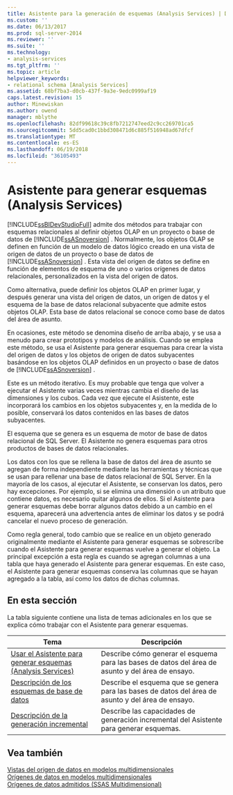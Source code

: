 ```yaml
---
title: Asistente para la generación de esquemas (Analysis Services) | Documentos de Microsoft
ms.custom: ''
ms.date: 06/13/2017
ms.prod: sql-server-2014
ms.reviewer: ''
ms.suite: ''
ms.technology:
- analysis-services
ms.tgt_pltfrm: ''
ms.topic: article
helpviewer_keywords:
- relational schema [Analysis Services]
ms.assetid: 68bf7ba3-d0cb-437f-9a3e-9edc0999af19
caps.latest.revision: 15
author: Minewiskan
ms.author: owend
manager: mblythe
ms.openlocfilehash: 82df99618c39c8fb7212747eed2c9cc269701ca5
ms.sourcegitcommit: 5dd5cad0c1bbd308471d6c885f516948ad67dfcf
ms.translationtype: MT
ms.contentlocale: es-ES
ms.lasthandoff: 06/19/2018
ms.locfileid: "36105493"
---
```

# <a name="schema-generation-wizard-analysis-services"></a>Asistente para generar esquemas (Analysis Services)
  [!INCLUDE[ssBIDevStudioFull](../../includes/ssbidevstudiofull-md.md)] admite dos métodos para trabajar con esquemas relacionales al definir objetos OLAP en un proyecto o base de datos de [!INCLUDE[ssASnoversion](../../includes/ssasnoversion-md.md)] . Normalmente, los objetos OLAP se definen en función de un modelo de datos lógico creado en una vista de origen de datos de un proyecto o base de datos de [!INCLUDE[ssASnoversion](../../includes/ssasnoversion-md.md)] . Esta vista del origen de datos se define en función de elementos de esquema de uno o varios orígenes de datos relacionales, personalizados en la vista del origen de datos.  
  
 Como alternativa, puede definir los objetos OLAP en primer lugar, y después generar una vista del origen de datos, un origen de datos y el esquema de la base de datos relacional subyacente que admite estos objetos OLAP. Esta base de datos relacional se conoce como base de datos del área de asunto.  
  
 En ocasiones, este método se denomina diseño de arriba abajo, y se usa a menudo para crear prototipos y modelos de análisis. Cuando se emplea este método, se usa el Asistente para generar esquemas para crear la vista del origen de datos y los objetos de origen de datos subyacentes basándose en los objetos OLAP definidos en un proyecto o base de datos de [!INCLUDE[ssASnoversion](../../includes/ssasnoversion-md.md)] .  
  
 Este es un método iterativo. Es muy probable que tenga que volver a ejecutar el Asistente varias veces mientras cambia el diseño de las dimensiones y los cubos. Cada vez que ejecute el Asistente, este incorporará los cambios en los objetos subyacentes y, en la medida de lo posible, conservará los datos contenidos en las bases de datos subyacentes.  
  
 El esquema que se genera es un esquema de motor de base de datos relacional de SQL Server. El Asistente no genera esquemas para otros productos de bases de datos relacionales.  
  
 Los datos con los que se rellena la base de datos del área de asunto se agregan de forma independiente mediante las herramientas y técnicas que se usan para rellenar una base de datos relacional de SQL Server. En la mayoría de los casos, al ejecutar el Asistente, se conservan los datos, pero hay excepciones. Por ejemplo, si se elimina una dimensión o un atributo que contiene datos, es necesario quitar algunos de ellos. Si el Asistente para generar esquemas debe borrar algunos datos debido a un cambio en el esquema, aparecerá una advertencia antes de eliminar los datos y se podrá cancelar el nuevo proceso de generación.  
  
 Como regla general, todo cambio que se realice en un objeto generado originalmente mediante el Asistente para generar esquemas se sobrescribe cuando el Asistente para generar esquemas vuelve a generar el objeto. La principal excepción a esta regla es cuando se agregan columnas a una tabla que haya generado el Asistente para generar esquemas. En este caso, el Asistente para generar esquemas conserva las columnas que se hayan agregado a la tabla, así como los datos de dichas columnas.  
  
## <a name="in-this-section"></a>En esta sección  
 La tabla siguiente contiene una lista de temas adicionales en los que se explica cómo trabajar con el Asistente para generar esquemas.  
  
|Tema|Descripción|  
|-----------|-----------------|  
|[Usar el Asistente para generar esquemas &#40;Analysis Services&#41;](schema-generation-wizard-analysis-services.md)|Describe cómo generar el esquema para las bases de datos del área de asunto y del área de ensayo.|  
|[Descripción de los esquemas de base de datos](understanding-the-database-schemas.md)|Describe el esquema que se genera para las bases de datos del área de asunto y del área de ensayo.|  
|[Descripción de la generación incremental](understanding-incremental-generation.md)|Describe las capacidades de generación incremental del Asistente para generar esquemas.|  
  
## <a name="see-also"></a>Vea también  
 [Vistas del origen de datos en modelos multidimensionales](data-source-views-in-multidimensional-models.md)   
 [Orígenes de datos en modelos multidimensionales](data-sources-in-multidimensional-models.md)   
 [Orígenes de datos admitidos &#40;SSAS Multidimensional&#41;](supported-data-sources-ssas-multidimensional.md)  
  
  